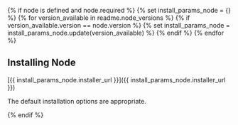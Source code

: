 {% if node is defined and node.required %}
{% set install_params_node = {} %}
{% for version_available in readme.node_versions %}
{% if version_available.version == node.version %}
{% set install_params_node = install_params_node.update(version_available) %}
{% endif %}
{% endfor %}
## Installing Node

[{{ install_params_node.installer_url }}]({{ install_params_node.installer_url }})

The default installation options are appropriate.

{% endif %}
